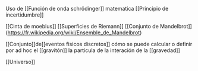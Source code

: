 Uso de [[Función de onda schrödinger]] 
matematica [[Principio de incertidumbre]]

[[Cinta de moebius]]
[[Superficies de Riemann]]
[[Conjunto de Mandelbrot]] (https://fr.wikipedia.org/wiki/Ensemble_de_Mandelbrot)


[[Conjunto]]de[[eventos fisicos discretos]] cómo se puede calcular o definir por ad hoc el [[gravitón]] la particula de la interación de la [[gravedad]]
    
[[Universo]]